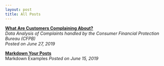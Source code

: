 ```yaml
---
layout: post
title: All Posts
---
```


**[What Are Customers Complaining About?](https://medium.com/@lwj.liuwenjing/what-are-customers-complaining-about-27792dc15151)**  
*Data Analysis of Complaints handled by the Consumer Financial Protection Bureau (CFPB)*    
*Posted on June 27, 2019*  

**[Markdown Your Posts](https://lwjstudio.github.io/2019-06-15-markdown-your-posts/)**  
Markdown Examples
*Posted on June 15, 2019*
